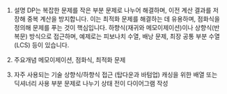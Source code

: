 1. 설명
DP는 복잡한 문제를 작은 부분 문제로 나누어 해결하며, 이전 계산 결과를 저장해 중복 계산을 방지합니다. 이는 최적화 문제를 해결하는 데 유용하며, 점화식을 정의해 문제를 푸는 것이 핵심입니다. 하향식(재귀와 메모이제이션)이나 상향식(반복문) 방식으로 접근하며, 예제로는 피보나치 수열, 배낭 문제, 최장 공통 부분 수열(LCS) 등이 있습니다.

2. 주요개념
메모이제이션, 점화식, 최적화 문제

3. 자주 사용되는 기술
상향식/하향식 접근 (탑다운과 바텀업)
캐싱을 위한 배열 또는 딕셔너리 사용
부분 문제로 나누기
상태 전이 다이어그램 작성